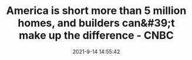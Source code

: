 ---
"title": "America is short more than 5 million homes, and builders can&amp;#39;t make up the difference - CNBC"
"date": "2021-9-14 14:55:42"
"feed_name": "GOOGLENEWS"
"feed_website": "https://news.google.com/rss/search?q=oil%26gas%7Cdrilling%7Cmining%7Cconstruction%7Cindustrial&hl=en-US&gl=US&ceid=US:en"
"feed_rss": "https://news.google.com/rss/search?q=oil%26gas%7Cdrilling%7Cmining%7Cconstruction%7Cindustrial&hl=en-US&gl=US&ceid=US:en"
"link": "https://www.cnbc.com/2021/09/14/america-is-short-more-than-5-million-homes-study-says.html"
"file": "_posts/2021-1-1-924e204a896253e2456c005803b3ada58254f071.md"
"accident": "0"
"drilling": "0"
---